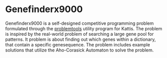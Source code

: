 # Genefinderx9000
Genefinderx9000 is a self-designed competitive programming problem formulated through the [problemtools](https://github.com/Kattis/problemtools) utility program for Kattis. 
The problem is inspired by the real-world problem of searching a large gene pool for patterns.
It problem is about finding out which genes within a dictionary, that contain a specific genesequence.
The problem includes example solutions that utilize the Aho-Corasick Automaton to solve the problem.

